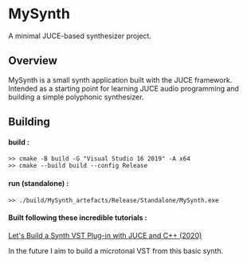 # MySynth

A minimal JUCE-based synthesizer project.

## Overview
MySynth is a small synth application built with the JUCE framework. Intended as a starting point for learning JUCE audio programming and building a simple polyphonic synthesizer.

## Building
#### build :
    >> cmake -B build -G "Visual Studio 16 2019" -A x64
    >> cmake --build build --config Release
#### run (standalone) :
    >> ./build/MySynth_artefacts/Release/Standalone/MySynth.exe


#### Built following these incredible tutorials :
[Let's Build a Synth VST Plug-in with JUCE and C++ (2020)
](https://youtube.com/playlist?list=PLLgJJsrdwhPwJimt5vtHtNmu63OucmPck&si=KZlAsZ0AW8tzpErz)

In the future I aim to build a microtonal VST from this basic synth.
